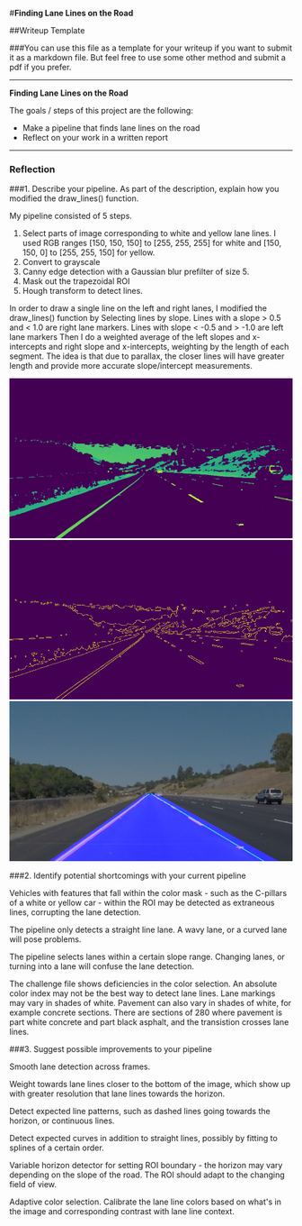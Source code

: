 #**Finding Lane Lines on the Road** 

##Writeup Template

###You can use this file as a template for your writeup if you want to submit it as a markdown file. But feel free to use some other method and submit a pdf if you prefer.

---

**Finding Lane Lines on the Road**

The goals / steps of this project are the following:
* Make a pipeline that finds lane lines on the road
* Reflect on your work in a written report


[//]: # (Image References)

[image1]: ./examples/grayscale.jpg "Grayscale"
[gray_solidYellowCurve]: ./test_images_output/gray_solidYellowCurve.jpg "After color select and grayscaling"
[edge_solidYellowCurve]: ./test_images_output/edge_solidYellowCurve.jpg "After edge detection"
[lines_solidYellowCurve]: ./test_images_output/lines_solidYellowCurve.jpg "Annotated with ROI, hough lines, and extrapolated lanes"
---

### Reflection

###1. Describe your pipeline. As part of the description, explain how you modified the draw_lines() function.

My pipeline consisted of 5 steps. 
1. Select parts of image corresponding to white and yellow lane lines. I used RGB ranges [150, 150, 150] to [255, 255, 255] for white and [150, 150, 0] to [255, 255, 150] for yellow.
2. Convert to grayscale
3. Canny edge detection with a Gaussian blur prefilter of size 5.
4. Mask out the trapezoidal ROI
5. Hough transform to detect lines.

In order to draw a single line on the left and right lanes, I modified the draw_lines() function by
Selecting lines by slope. Lines with a slope > 0.5 and < 1.0 are right lane markers. Lines with slope < -0.5 and > -1.0 are left lane markers
Then I do a weighted average of the left slopes and x-intercepts and right slope and x-intercepts, weighting by the length of each segment. The idea is that due to parallax, the closer lines will have greater length and provide more accurate slope/intercept measurements.

![alt text][gray_solidYellowCurve]
![alt text][edge_solidYellowCurve]
![alt text][lines_solidYellowCurve]


###2. Identify potential shortcomings with your current pipeline

Vehicles with features that fall within the color mask - such as the C-pillars of a white or yellow car - within the ROI may be detected as extraneous lines, corrupting the lane detection.

The pipeline only detects a straight line lane. A wavy lane, or a curved lane will pose problems.

The pipeline selects lanes within a certain slope range. Changing lanes, or turning into a lane will confuse the lane detection.

The challenge file shows deficiencies in the color selection. An absolute color index may not be the best way to detect lane lines. Lane markings may vary in shades of white. Pavement can also vary in shades of white, for example concrete sections. There are sections of 280 where pavement is part white concrete and part black asphalt, and the transistion crosses lane lines.

###3. Suggest possible improvements to your pipeline

Smooth lane detection across frames.

Weight towards lane lines closer to the bottom of the image, which show up with greater resolution that lane lines towards the horizon.

Detect expected line patterns, such as dashed lines going towards the horizon, or continuous lines.

Detect expected curves in addition to straight lines, possibly by fitting to splines of a certain order.

Variable horizon detector for setting ROI boundary - the horizon may vary depending on the slope of the road. The ROI should adapt to the changing field of view.

Adaptive color selection. Calibrate the lane line colors based on what's in the image and corresponding contrast with lane line context.